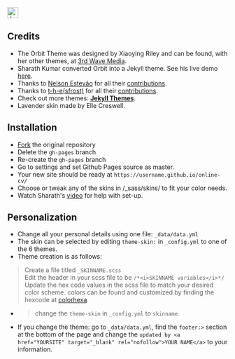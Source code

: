 <a href="https://jekyll-themes.com">
<img src="https://img.shields.io/badge/featured%20on-JT-red.svg" height="25" alt="Jekyll Themes Shield" >
</a>

## Credits
- The Orbit Theme was designed by Xiaoying Riley and can be found, with her other themes, at [3rd Wave Media](http://themes.3rdwavemedia.com/).
- Sharath Kumar converted Orbit into a Jekyll theme. See his live demo [here](https://online-cv.webjeda.com).
- Thanks to [Nelson Estevão](https://github.com/nelsonmestevao) for all their [contributions](https://github.com/sharu725/online-cv/commits?author=nelsonmestevao).
- Thanks to [t-h-e(sfrost)](https://github.com/t-h-e) for all their [contributions](https://github.com/sharu725/online-cv/commits?author=t-h-e).
- Check out more themes: [**Jekyll Themes**](http://jekyll-themes.com).
- Lavender skin made by Elle Creswell.

## Installation
* [Fork](https://github.com/sharu725/online-cv/fork) the original repository
* Delete the `gh-pages` branch
* Re-create the `gh-pages` branch
* Go to settings and set Github Pages source as master.
* Your new site should be ready at `https://username.github.io/online-cv/`
* Choose or tweak any of the skins in /_sass/skins/ to fit your color needs. 
* Watch Sharath's [video](https://www.youtube.com/embed/T2nx6tj-ZH4) for help with set-up.

## Personalization
* Change all your personal details using one file: `_data/data.yml`
* The skin can be selected by editing `theme-skin:` in `_config.yml` to one of the 6 themes. 
* Theme creation is as follows: 
>   Create a file titled `_SKINNAME.scss`  
>   Edit the header in your scss file to be `/*<i>SKINNAME variables</i>*/`
>   Update the hex code values in the scss file to match your desired color scheme. colors can be found and customized by finding the hexcode at [colorhexa](https://www.colorhexa.com/).
* > change the `theme-skin` in `_config.yml` to `skinname`.
* If you change the theme: go to `_data/data.yml`, find the `footer:>` section at the bottom of the page and change the `updated by <a href="YOURSITE" target="_blank" rel="nofollow">YOUR NAME</a>` to your information. 
